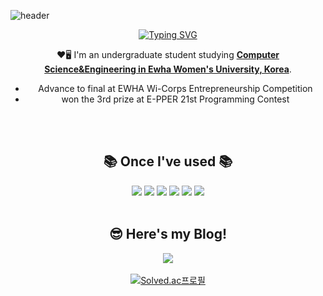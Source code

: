 

![header](https://capsule-render.vercel.app/api?type=waving&color=gradient&height=120&animation=fadeIn&section=footer&text=😺😸😻&fontAlign=70)
</br>
<div align="center">


[![Typing SVG](https://readme-typing-svg.herokuapp.com/?color=f0f6fc&lines=Hi+👀+I'm+chock-cho🫶&font=Redressed&size=40)](https://git.io/typing-svg)
 
 ❤️🖥️ I'm an undergraduate student studying **<u>Computer Science&Engineering in Ewha Women's University, Korea</u>**. 
* Advance to final at EWHA Wi-Corps Entrepreneurship Competition
* won the 3rd prize at E-PPER 21st Programming Contest 


<br></br>


## 📚 Once I've used 📚
<img src="https://img.shields.io/badge/JAVA-007396?style=for-the-badge&logo=Java&logoColor=white">
<img src="https://img.shields.io/badge/C++-00599C?style=for-the-badge&logo=spring&logoColor=white">
<img src="https://img.shields.io/badge/SQL-4479A1?style=for-the-badge&logo=spring&logoColor=white">
<img src="https://img.shields.io/badge/Spring-6DB33F?style=for-the-badge&logo=spring&logoColor=white">
<img src="https://img.shields.io/badge/SpringBoot-6DB33F?style=for-the-badge&logo=spring&logoColor=white">
<img src="https://img.shields.io/badge/SpringSecurity-6DB33F?style=for-the-badge&logo=spring&logoColor=white">
<br></br>


## 😎 Here's my Blog!

  <a href="https://velog.io/@christer10"><img src="https://img.shields.io/badge/Velog-3DDC84?style=flat-square&logo=Blogger&logoColor=white"/></a><br></br>
[![Solved.ac프로필](http://mazassumnida.wtf/api/generate_badge?boj=libe_bluxxbxry)](https://solved.ac/libe_bluxxbxry)
